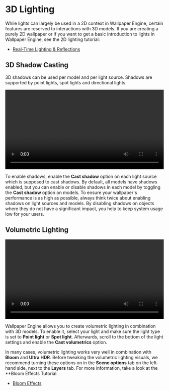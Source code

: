 # 3D Lighting

While lights can largely be used in a 2D context in Wallpaper Engine, certain features are reserved to interactions with 3D models. If you are creating a purely 2D wallpaper or if you want to get a basic introduction to lights in Wallpaper Engine, see the 2D lighting tutorial:

* [Real-Time Lighting & Reflections](/scene/lighting/introduction.md)

## 3D Shadow Casting

3D shadows can be used per model and per light source. Shadows are supported by point lights, spot lights and directional lights.

<video width="100%" controls loop autoplay>
  <source src="/videos/light_3d_shadows.mp4" type="video/mp4">
  Your browser does not support the video tag.
</video>

To enable shadows, enable the **Cast shadow** option on each light source which is supposed to cast shadows. By default, all models have shadows enabled, but you can enable or disable shadows in each model by toggling the **Cast shadow** option on models. To ensure your wallpaper's performance is as high as possible, always think twice about enabling shadows on light sources and models. By disabling shadows on objects where they do not have a significant impact, you help to keep system usage low for your users.

## Volumetric Lighting

<video width="100%" controls loop autoplay>
  <source src="/videos/light_volumetrics.mp4" type="video/mp4">
  Your browser does not support the video tag.
</video>

Wallpaper Engine allows you to create volumetric lighting in combination with 3D models. To enable it, select your light and make sure the light type is set to **Point light** or **Spot light**. Afterwards, scroll to the bottom of the light settings and enable the **Cast volumetrics** option.

In many cases, volumetric lighting works very well in combination with **Bloom** and **Ultra HDR**. Before tweaking the volumetric lighting visuals, we recommend turning these options on in the **Scene options** tab on the left-hand side, next to the **Layers** tab. For more information, take a look at the **Bloom Effects Tutorial.

* [Bloom Effects](/scene/effects/bloom.html)